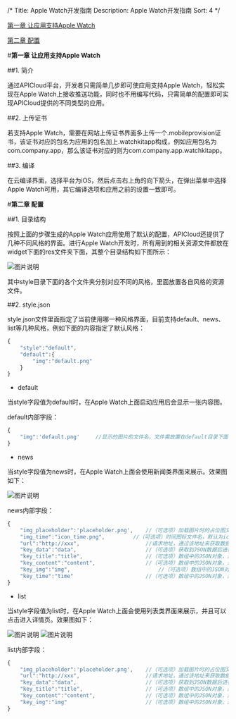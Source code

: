 /*
Title: Apple Watch开发指南
Description: Apple Watch开发指南
Sort: 4
*/


[第一章 让应用支持Apple Watch](#1)

[第二章 配置](#2)


#**第一章 让应用支持Apple Watch**<div id="1"></div>

##1. 简介

通过APICloud平台，开发者只需简单几步即可使应用支持Apple Watch，轻松实现在Apple Watch上接收推送功能，同时也不用编写代码，只需简单的配置即可实现APICloud提供的不同类型的应用。

##2. 上传证书

若支持Apple Watch，需要在网站上传证书界面多上传一个.mobileprovision证书，该证书对应的包名为应用的包名加上.watchkitapp构成，例如应用包名为com.company.app，那么该证书对应的则为com.company.app.watchkitapp。

##3. 编译

在云编译界面，选择平台为iOS，然后点击右上角的向下箭头，在弹出菜单中选择Apple Watch可用，其它编译选项和应用之前的设置一致即可。


#**第二章 配置**<div id="2"></div>

##1. 目录结构

按照上面的步骤生成的Apple Watch应用使用了默认的配置，APICloud还提供了几种不同风格的界面。进行Apple Watch开发时，所有用到的相关资源文件都放在widget下面的res文件夹下面，其整个目录结构如下图所示：

![图片说明](/img/docImage/watch_dir.png)

其中style目录下面的各个文件夹分别对应不同的风格，里面放置各自风格的资源文件。

##2. style.json

style.json文件里面指定了当前使用哪一种风格界面，目前支持default、news、list等几种风格，例如下面的内容指定了默认风格：

```js
{
    "style":"default",
    "default":{
        "img":"default.png"
    }
}
```

- default

当style字段值为default时，在Apple Watch上面启动应用后会显示一张内容图。

default内部字段：

```js
{
	"img":'default.png'		//显示的图片的文件名，文件需放置在default目录下面，默认为default.png
}
```

- news

当style字段值为news时，在Apple Watch上面会使用新闻类界面来展示。效果图如下：

![图片说明](/img/docImage/watch_news.PNG)

news内部字段：

```js
{
	"img_placeholder":'placeholder.png',	//（可选项）加载图片时的占位图文件名，默认为placeholder.png
	"img_time":"icon_time.png",			//（可选项）时间图标文件名，默认为icon_time.png
	"url":"http://xxx",						//请求地址，通过该地址来获取数据
	"key_data":"data",						//（可选项）获取到JSON数据后进行解析，通过该字段获取列表数据，该字段对应的数据需为JSON数组，字段名默认为data
	"key_title":"title",					//（可选项）数组中的JSON对象，通过该字段获取标题，字段名默认为title
	"key_content":"content",				//（可选项）数组中的JSON对象，通过该字段获取内容，字段名默认为content
	"key_img":"img",							//（可选项）数组中的JSON对象，通过该字段获取图片，字段名默认为img
	"key_time":"time"						//（可选项）数组中的JSON对象，通过该字段获取时间，字段名默认为time
}
```

- list

当style字段值为list时，在Apple Watch上面会使用列表类界面来展示，并且可以点击进入详情页。效果图如下：

![图片说明](/img/docImage/watch_list.PNG)    ![图片说明](/img/docImage/watch_list_detail.PNG)



list内部字段：

```js
{
	"img_placeholder":'placeholder.png',	//（可选项）加载图片时的占位图文件名，默认为placeholder.png
	"url":"http://xxx",						//请求地址，通过该地址来获取数据
	"key_data":"data",						//（可选项）获取到JSON数据后进行解析，通过该字段获取列表数据，该字段对应的数据需为JSON数组，字段名默认为data
	"key_title":"title",					//（可选项）数组中的JSON对象，通过该字段获取标题，字段名默认为title
	"key_content":"content",				//（可选项）数组中的JSON对象，通过该字段获取内容，字段名默认为content
	"key_img":"img"							//（可选项）数组中的JSON对象，通过该字段获取图片，字段名默认为img
}
```